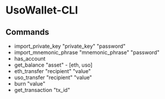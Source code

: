 # UsoWallet-CLI
## Commands
* import_private_key "private_key" "password"
* import_mnemonic_phrase "mnemonic_phrase" "password"
* has_account
* get_balance "asset" - [eth, uso]
* eth_transfer "recipient" "value"
* uso_transfer "recipient" "value"
* burn "value"
* get_transaction "tx_id"